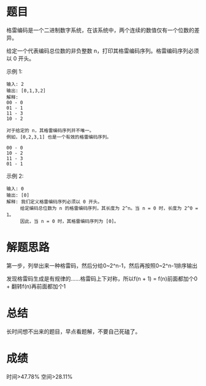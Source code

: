 # 题目
格雷编码是一个二进制数字系统，在该系统中，两个连续的数值仅有一个位数的差异。

给定一个代表编码总位数的非负整数 n，打印其格雷编码序列。格雷编码序列必须以 0 开头。

示例 1:

    输入: 2
    输出: [0,1,3,2]
    解释:
    00 - 0
    01 - 1
    11 - 3
    10 - 2
    
    对于给定的 n，其格雷编码序列并不唯一。
    例如，[0,2,3,1] 也是一个有效的格雷编码序列。
    
    00 - 0
    10 - 2
    11 - 3
    01 - 1
示例 2:

    输入: 0
    输出: [0]
    解释: 我们定义格雷编码序列必须以 0 开头。
         给定编码总位数为 n 的格雷编码序列，其长度为 2^n。当 n = 0 时，长度为 2^0 = 1。
         因此，当 n = 0 时，其格雷编码序列为 [0]。

# 解题思路
第一步，列举出来一种格雷码，然后分给0~2^n-1，然后再按照0~2^n-1排序输出

发现格雷码生成是有规律的……格雷码上下对称，所以f(n + 1) = f(n)前面都加个0 + 翻转f(n)再前面都加个1

# 总结
长时间想不出来的题目，早点看题解，不要自己死磕了。

# 成绩
时间>47.78%
空间>28.11%
